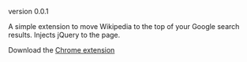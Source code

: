 version 0.0.1

A simple extension to move Wikipedia to the top of your Google search results. Injects jQuery to the page.

Download the [Chrome extension](https://chrome.google.com/webstore/detail/make-wikipedia-1/ckmmohmhhpeemgpjanclllmmdajomdkc)